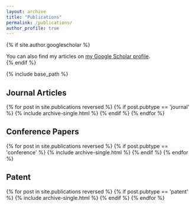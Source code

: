 ```yaml
---
layout: archive
title: "Publications"
permalink: /publications/
author_profile: true
---
```


{% if site.author.googlescholar %}
  <div class="wordwrap">You can also find my articles on <a href="{{site.author.googlescholar}}">my Google Scholar profile</a>.</div>
{% endif %}

{% include base_path %}

## Journal Articles
{% for post in site.publications reversed %}
  {% if post.pubtype == 'journal' %}
      {% include archive-single.html %}
  {% endif %}
{% endfor %}

## Conference Papers
{% for post in site.publications reversed %}
  {% if post.pubtype == 'conference' %}
      {% include archive-single.html %}
  {% endif %}
{% endfor %}

## Patent
{% for post in site.publications reversed %}
  {% if post.pubtype == 'patent' %}
      {% include archive-single.html %}
  {% endif %}
{% endfor %}
